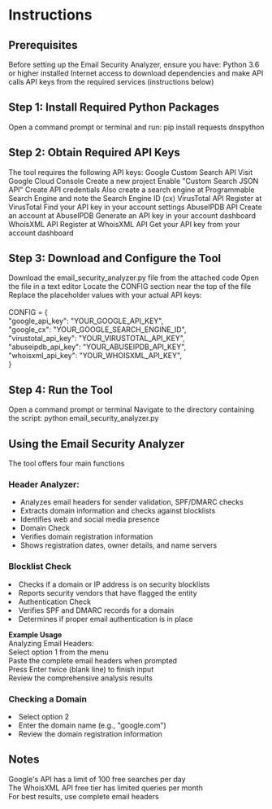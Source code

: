 <h1>Instructions</h1>
<h2>Prerequisites</h2>
Before setting up the Email Security Analyzer, ensure you have:
Python 3.6 or higher installed
Internet access to download dependencies and make API calls
API keys from the required services (instructions below)

<h2>Step 1: Install Required Python Packages</h2>
Open a command prompt or terminal and run:
pip install requests dnspython

<h2>Step 2: Obtain Required API Keys</h2>
The tool requires the following API keys:
Google Custom Search API
Visit Google Cloud Console
Create a new project
Enable "Custom Search JSON API"
Create API credentials
Also create a search engine at Programmable Search Engine and note the Search Engine ID (cx) 
VirusTotal API
Register at VirusTotal
Find your API key in your account settings
AbuseIPDB API
Create an account at AbuseIPDB
Generate an API key in your account dashboard
WhoisXML API
Register at WhoisXML API
Get your API key from your account dashboard


<h2>Step 3: Download and Configure the Tool</h2>
Download the email_security_analyzer.py file from the attached code
Open the file in a text editor
Locate the CONFIG section near the top of the file
Replace the placeholder values with your actual API keys:</br></br>
CONFIG = {</br>
    "google_api_key": "YOUR_GOOGLE_API_KEY",</br>
    "google_cx": "YOUR_GOOGLE_SEARCH_ENGINE_ID",</br>
    "virustotal_api_key": "YOUR_VIRUSTOTAL_API_KEY",</br>
    "abuseipdb_api_key": "YOUR_ABUSEIPDB_API_KEY",</br>
    "whoisxml_api_key": "YOUR_WHOISXML_API_KEY",</br>
}

<h2>Step 4: Run the Tool</h2>
Open a command prompt or terminal
Navigate to the directory containing the script:
python email_security_analyzer.py


<h2>Using the Email Security Analyzer</h2> The tool offers four main functions

<h3>Header Analyzer:</h3>
<ul><li>Analyzes email headers for sender validation, SPF/DMARC checks</li>
<li>Extracts domain information and checks against blocklists</li>
<li>Identifies web and social media presence</li>
<li>Domain Check</li>
<li>Verifies domain registration information</li>
<li>Shows registration dates, owner details, and name servers</li>
</ul>

<h3>Blocklist Check</h3>
<li>Checks if a domain or IP address is on security blocklists</li>
<li>Reports security vendors that have flagged the entity</li>                                      
<li>Authentication Check</li>
<li>Verifies SPF and DMARC records for a domain</li>
<li>Determines if proper email authentication is in place</li>

<p>
<b>Example Usage</b></br>
Analyzing Email Headers:</br>
Select option 1 from the menu </br>
Paste the complete email headers when prompted</br>
Press Enter twice (blank line) to finish input</br>
Review the comprehensive analysis results</br>
</p>

<h3>Checking a Domain</h3>
<li>Select option 2</br>
<li>Enter the domain name (e.g., "google.com")</li>
<li>Review the domain registration information</li>

<h2>Notes</h2>
Google's API has a limit of 100 free searches per day</br>
The WhoisXML API free tier has limited queries per month</br>
For best results, use complete email headers</br>

